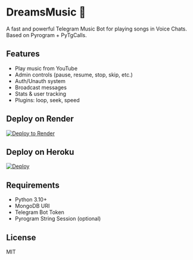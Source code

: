 # DreamsMusic 🎵

A fast and powerful Telegram Music Bot for playing songs in Voice Chats. Based on Pyrogram + PyTgCalls.

## Features
- Play music from YouTube
- Admin controls (pause, resume, stop, skip, etc.)
- Auth/Unauth system
- Broadcast messages
- Stats & user tracking
- Plugins: loop, seek, speed

## Deploy on Render
[![Deploy to Render](https://render.com/images/deploy-to-render-button.svg)](https://render.com/deploy?repo=https://github.com/DreamsRobot/DreamsMusic)

## Deploy on Heroku
[![Deploy](https://www.herokucdn.com/deploy/button.svg)](https://heroku.com/deploy?template=https://github.com/DreamsRobot/DreamsMusic)

## Requirements
- Python 3.10+
- MongoDB URI
- Telegram Bot Token
- Pyrogram String Session (optional)

## License
MIT
